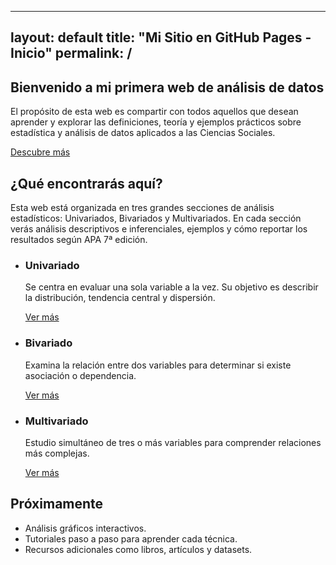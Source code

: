<!-- index.md en la raíz -->
---
layout: default
title: "Mi Sitio en GitHub Pages - Inicio"
permalink: /
---


<!-- Sección Hero -->
<section class="hero">
  <h2>Bienvenido a mi primera web de análisis de datos</h2>
  <p>
    El propósito de esta web es compartir con todos aquellos que desean aprender y explorar 
    las definiciones, teoría y ejemplos prácticos sobre estadística y análisis de datos 
    aplicados a las Ciencias Sociales.
  </p>
  <a href="#secciones" class="btn-primario">Descubre más</a>
</section>

<!-- Contenido principal -->
<section class="contenido" id="secciones">
  <h2>¿Qué encontrarás aquí?</h2>
  <p>
    Esta web está organizada en tres grandes secciones de análisis estadísticos: 
    Univariados, Bivariados y Multivariados. En cada sección verás análisis descriptivos 
    e inferenciales, ejemplos y cómo reportar los resultados según APA 7ª edición.
  </p>

  <ul class="cards">
    <li class="card">
      <h3>Univariado</h3>
      <p>
        Se centra en evaluar una sola variable a la vez. Su objetivo es describir la 
        distribución, tendencia central y dispersión.
      </p>
      <a href="{{ '/univariado/' | relative_url }}" class="btn-secundario">Ver más</a>
    </li>
    <li class="card">
      <h3>Bivariado</h3>
      <p>
        Examina la relación entre dos variables para determinar si existe asociación 
        o dependencia.
      </p>
      <a href="{{ '/bivariado/' | relative_url }}" class="btn-secundario">Ver más</a>
    </li>
    <li class="card">
      <h3>Multivariado</h3>
      <p>
        Estudio simultáneo de tres o más variables para comprender relaciones más complejas.
      </p>
      <a href="{{ '/multivariado/' | relative_url }}" class="btn-secundario">Ver más</a>
    </li>
  </ul>
</section>

<section class="contenido">
  <h2>Próximamente</h2>
  <ul>
    <li>Análisis gráficos interactivos.</li>
    <li>Tutoriales paso a paso para aprender cada técnica.</li>
    <li>Recursos adicionales como libros, artículos y datasets.</li>
  </ul>
</section>
